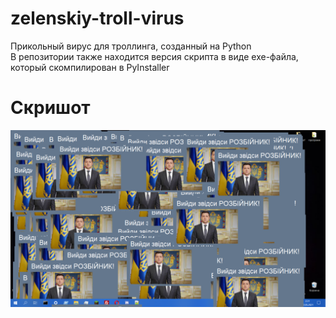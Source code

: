 # zelenskiy-troll-virus
Прикольный вирус для троллинга, созданный на Python<br>
В репозитории также находится версия скрипта в виде exe-файла, который скомпилирован в PyInstaller
<h1>Скришот</h1>
<img src="/screenshot.png">
